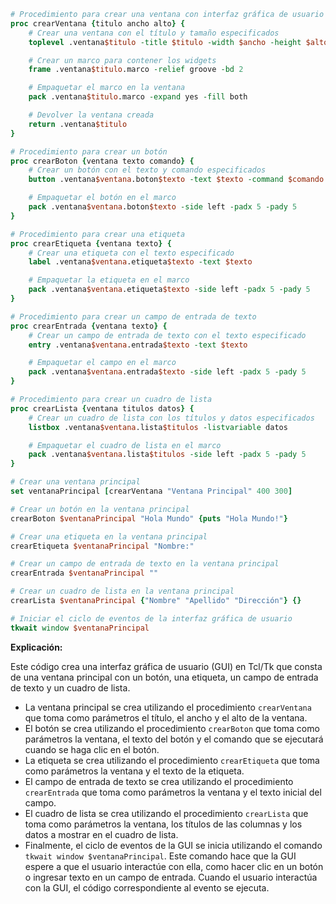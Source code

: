 ```tcl
# Procedimiento para crear una ventana con interfaz gráfica de usuario (GUI)
proc crearVentana {titulo ancho alto} {
    # Crear una ventana con el título y tamaño especificados
    toplevel .ventana$titulo -title $titulo -width $ancho -height $alto

    # Crear un marco para contener los widgets
    frame .ventana$titulo.marco -relief groove -bd 2

    # Empaquetar el marco en la ventana
    pack .ventana$titulo.marco -expand yes -fill both

    # Devolver la ventana creada
    return .ventana$titulo
}

# Procedimiento para crear un botón
proc crearBoton {ventana texto comando} {
    # Crear un botón con el texto y comando especificados
    button .ventana$ventana.boton$texto -text $texto -command $comando

    # Empaquetar el botón en el marco
    pack .ventana$ventana.boton$texto -side left -padx 5 -pady 5
}

# Procedimiento para crear una etiqueta
proc crearEtiqueta {ventana texto} {
    # Crear una etiqueta con el texto especificado
    label .ventana$ventana.etiqueta$texto -text $texto

    # Empaquetar la etiqueta en el marco
    pack .ventana$ventana.etiqueta$texto -side left -padx 5 -pady 5
}

# Procedimiento para crear un campo de entrada de texto
proc crearEntrada {ventana texto} {
    # Crear un campo de entrada de texto con el texto especificado
    entry .ventana$ventana.entrada$texto -text $texto

    # Empaquetar el campo en el marco
    pack .ventana$ventana.entrada$texto -side left -padx 5 -pady 5
}

# Procedimiento para crear un cuadro de lista
proc crearLista {ventana titulos datos} {
    # Crear un cuadro de lista con los títulos y datos especificados
    listbox .ventana$ventana.lista$titulos -listvariable datos

    # Empaquetar el cuadro de lista en el marco
    pack .ventana$ventana.lista$titulos -side left -padx 5 -pady 5
}

# Crear una ventana principal
set ventanaPrincipal [crearVentana "Ventana Principal" 400 300]

# Crear un botón en la ventana principal
crearBoton $ventanaPrincipal "Hola Mundo" {puts "Hola Mundo!"}

# Crear una etiqueta en la ventana principal
crearEtiqueta $ventanaPrincipal "Nombre:"

# Crear un campo de entrada de texto en la ventana principal
crearEntrada $ventanaPrincipal ""

# Crear un cuadro de lista en la ventana principal
crearLista $ventanaPrincipal {"Nombre" "Apellido" "Dirección"} {}

# Iniciar el ciclo de eventos de la interfaz gráfica de usuario
tkwait window $ventanaPrincipal
```

**Explicación:**

Este código crea una interfaz gráfica de usuario (GUI) en Tcl/Tk que consta de una ventana principal con un botón, una etiqueta, un campo de entrada de texto y un cuadro de lista.

* La ventana principal se crea utilizando el procedimiento `crearVentana` que toma como parámetros el título, el ancho y el alto de la ventana.
* El botón se crea utilizando el procedimiento `crearBoton` que toma como parámetros la ventana, el texto del botón y el comando que se ejecutará cuando se haga clic en el botón.
* La etiqueta se crea utilizando el procedimiento `crearEtiqueta` que toma como parámetros la ventana y el texto de la etiqueta.
* El campo de entrada de texto se crea utilizando el procedimiento `crearEntrada` que toma como parámetros la ventana y el texto inicial del campo.
* El cuadro de lista se crea utilizando el procedimiento `crearLista` que toma como parámetros la ventana, los títulos de las columnas y los datos a mostrar en el cuadro de lista.
* Finalmente, el ciclo de eventos de la GUI se inicia utilizando el comando `tkwait window $ventanaPrincipal`. Este comando hace que la GUI espere a que el usuario interactúe con ella, como hacer clic en un botón o ingresar texto en un campo de entrada. Cuando el usuario interactúa con la GUI, el código correspondiente al evento se ejecuta.